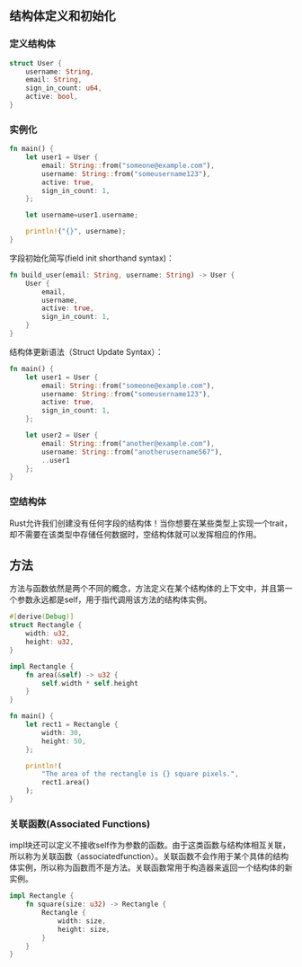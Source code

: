## 结构体定义和初始化

### 定义结构体

```rs
struct User {
    username: String,
    email: String,
    sign_in_count: u64,
    active: bool,
}
```

### 实例化

```rs
fn main() {
    let user1 = User {
        email: String::from("someone@example.com"),
        username: String::from("someusername123"),
        active: true,
        sign_in_count: 1,
    };

    let username=user1.username;

    println!("{}", username);
}
```

字段初始化简写(field init shorthand syntax)：

```rs
fn build_user(email: String, username: String) -> User {
    User {
        email,
        username,
        active: true,
        sign_in_count: 1,
    }
}
```

结构体更新语法（Struct Update Syntax）：

```rs
fn main() {
    let user1 = User {
        email: String::from("someone@example.com"),
        username: String::from("someusername123"),
        active: true,
        sign_in_count: 1,
    };

    let user2 = User {
        email: String::from("another@example.com"),
        username: String::from("anotherusername567"),
        ..user1
    };
}
```

### 空结构体

Rust允许我们创建没有任何字段的结构体！当你想要在某些类型上实现一个trait，却不需要在该类型中存储任何数据时，空结构体就可以发挥相应的作用。

## 方法

方法与函数依然是两个不同的概念，方法定义在某个结构体的上下文中，并且第一个参数永远都是self，用于指代调用该方法的结构体实例。

```rs
#[derive(Debug)]
struct Rectangle {
    width: u32,
    height: u32,
}

impl Rectangle {
    fn area(&self) -> u32 {
        self.width * self.height
    }
}

fn main() {
    let rect1 = Rectangle {
        width: 30,
        height: 50,
    };

    println!(
        "The area of the rectangle is {} square pixels.",
        rect1.area()
    );
}
```

### 关联函数(Associated Functions)

impl块还可以定义不接收self作为参数的函数。由于这类函数与结构体相互关联，所以称为关联函数（associatedfunction）。关联函数不会作用于某个具体的结构体实例，所以称为函数而不是方法。关联函数常用于构造器来返回一个结构体的新实例。

```rs
impl Rectangle {
    fn square(size: u32) -> Rectangle {
        Rectangle {
            width: size,
            height: size,
        }
    }
}
```
